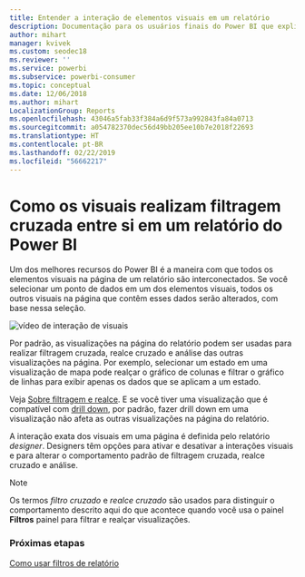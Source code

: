 ```yaml
---
title: Entender a interação de elementos visuais em um relatório
description: Documentação para os usuários finais do Power BI que explica como os visuais interagem em uma página de relatório.
author: mihart
manager: kvivek
ms.custom: seodec18
ms.reviewer: ''
ms.service: powerbi
ms.subservice: powerbi-consumer
ms.topic: conceptual
ms.date: 12/06/2018
ms.author: mihart
LocalizationGroup: Reports
ms.openlocfilehash: 43046a5fab33f384a6d9f573a992843fa84a0713
ms.sourcegitcommit: a054782370dec56d49bb205ee10b7e2018f22693
ms.translationtype: HT
ms.contentlocale: pt-BR
ms.lasthandoff: 02/22/2019
ms.locfileid: "56662217"
---
```

# <a name="how-visuals-cross-filter-each-other-in-a-power-bi-report"></a>Como os visuais realizam filtragem cruzada entre si em um relatório do Power BI
Um dos melhores recursos do Power BI é a maneira com que todos os elementos visuais na página de um relatório são interconectados. Se você selecionar um ponto de dados em um dos elementos visuais, todos os outros visuais na página que contêm esses dados serão alterados, com base nessa seleção. 

![vídeo de interação de visuais](media/end-user-interactions/interactions.gif)

Por padrão, as visualizações na página do relatório podem ser usadas para realizar filtragem cruzada, realce cruzado e análise das outras visualizações na página. Por exemplo, selecionar um estado em uma visualização de mapa pode realçar o gráfico de colunas e filtrar o gráfico de linhas para exibir apenas os dados que se aplicam a um estado.

Veja [Sobre filtragem e realce](../power-bi-reports-filters-and-highlighting.md). E se você tiver uma visualização que é compatível com [drill down](../power-bi-visualization-drill-down.md), por padrão, fazer drill down em uma visualização não afeta as outras visualizações na página do relatório. 

A interação exata dos visuais em uma página é definida pelo relatório *designer*. Designers têm opções para ativar e desativar a interações visuais e para alterar o comportamento padrão de filtragem cruzada, realce cruzado e análise.
  
> [!NOTE]
> Os termos *filtro cruzado* e *realce cruzado* são usados para distinguir o comportamento descrito aqui do que acontece quando você usa o painel **Filtros** painel para filtrar e realçar visualizações.  

### <a name="next-steps"></a>Próximas etapas
[Como usar filtros de relatório](../power-bi-how-to-report-filter.md)
